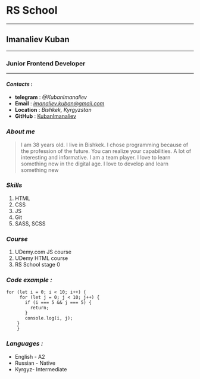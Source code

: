 # RS School
---
## Imanaliev Kuban

---
### Junior Frontend Developer
---

#### *Contacts* :
* **telegram** : *@KubanImanaliev*
* **Email** : *imanaliev.kuban@gmail.com* 
* **Location** : *Bishkek, Kyrgyzstan*
* **GitHub** : [KubanImanaliev](https://github.com/kubanimanaliev)
### *About me*
 
>I am 38 years old. I live in Bishkek. I chose programming because of the profession of the future. You can realize your capabilities. A lot of interesting and informative. I am a team player. I love to learn something new in the digital age. I love to develop and learn something new
 ### *Skills*
1. HTML
2. CSS
3. JS
4. Git
5. SASS, SCSS

### *Course*
1. UDemy.com JS course
2. UDemy HTML course
3. RS School stage 0

### *Code example :*
``` 
for (let i = 0; i < 10; i++) { 
     for (let j = 0; j < 10; j++) {
       if (i === 5 && j === 5) {
         return;
       }
       console.log(i, j);
    }
    }
```
### *Languages :*
* English - A2
* Russian - Native
* Kyrgyz- Intermediate









